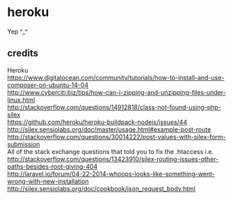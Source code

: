 # heroku
Yep ^_^
## credits
Heroku  
https://www.digitalocean.com/community/tutorials/how-to-install-and-use-composer-on-ubuntu-14-04  
http://www.cyberciti.biz/tips/how-can-i-zipping-and-unzipping-files-under-linux.html  
http://stackoverflow.com/questions/14912818/class-not-found-using-php-silex  
https://github.com/heroku/heroku-buildpack-nodejs/issues/44  
http://silex.sensiolabs.org/doc/master/usage.html#example-post-route  
http://stackoverflow.com/questions/30014222/post-values-with-silex-form-submission  
All of the stack exchange questions that told you to fix the .htaccess i.e. http://stackoverflow.com/questions/13423910/silex-routing-issues-other-paths-besides-root-giving-404  
http://laravel.io/forum/04-22-2014-whoops-looks-like-something-went-wrong-with-new-installation  
http://silex.sensiolabs.org/doc/cookbook/json_request_body.html  
